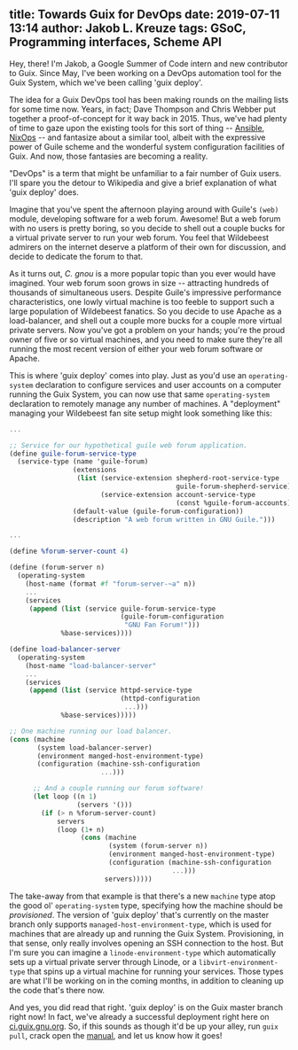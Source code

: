 title: Towards Guix for DevOps
date: 2019-07-11 13:14
author: Jakob L. Kreuze
tags: GSoC, Programming interfaces, Scheme API
---

Hey, there! I'm Jakob, a Google Summer of Code intern and new contributor to
Guix. Since May, I've been working on a DevOps automation tool for the Guix
System, which we've been calling 'guix deploy'.

The idea for a Guix DevOps tool has been making rounds on the mailing lists for
some time now. Years, in fact; Dave Thompson and Chris Webber put together a
proof-of-concept for it way back in 2015. Thus, we've had plenty of time to gaze
upon the existing tools for this sort of thing -- [Ansible](https://www.ansible.com/), [NixOps](https://nixos.org/nixops/) -- and
fantasize about a similar tool, albeit with the expressive power of Guile scheme
and the wonderful system configuration facilities of Guix. And now, those
fantasies are becoming a reality.

"DevOps" is a term that might be unfamiliar to a fair number of Guix users. I'll
spare you the detour to Wikipedia and give a brief explanation of what 'guix
deploy' does.

Imagine that you've spent the afternoon playing around with Guile's `(web)`
module, developing software for a web forum. Awesome! But a web forum with no
users is pretty boring, so you decide to shell out a couple bucks for a virtual
private server to run your web forum. You feel that Wildebeest admirers on the
internet deserve a platform of their own for discussion, and decide to dedicate
the forum to that.

As it turns out, *C. gnou* is a more popular topic than you ever would have
imagined. Your web forum soon grows in size -- attracting hundreds of thousands
of simultaneous users. Despite Guile's impressive performance characteristics,
one lowly virtual machine is too feeble to support such a large population of
Wildebeest fanatics. So you decide to use Apache as a load-balancer, and shell
out a couple more bucks for a couple more virtual private servers. Now you've
got a problem on your hands; you're the proud owner of five or so virtual
machines, and you need to make sure they're all running the most recent version
of either your web forum software or Apache.

This is where 'guix deploy' comes into play. Just as you'd use an
`operating-system` declaration to configure services and user accounts on a
computer running the Guix System, you can now use that same `operating-system`
declaration to remotely manage any number of machines. A "deployment" managing
your Wildebeest fan site setup might look something like this:

```scheme
...

;; Service for our hypothetical guile web forum application.
(define guile-forum-service-type
  (service-type (name 'guile-forum)
                (extensions
                 (list (service-extension shepherd-root-service-type
                                          guile-forum-shepherd-service)
                       (service-extension account-service-type
                                          (const %guile-forum-accounts))))
                (default-value (guile-forum-configuration))
                (description "A web forum written in GNU Guile.")))

...

(define %forum-server-count 4)

(define (forum-server n)
  (operating-system
    (host-name (format #f "forum-server-~a" n))
    ...
    (services
     (append (list (service guile-forum-service-type
                            (guile-forum-configuration
                             "GNU Fan Forum!")))
             %base-services))))

(define load-balancer-server
  (operating-system
    (host-name "load-balancer-server"
    ...
    (services
     (append (list (service httpd-service-type
                            (httpd-configuration
                             ...)))
             %base-services)))))

;; One machine running our load balancer.
(cons (machine
       (system load-balancer-server)
       (environment manged-host-environment-type)
       (configuration (machine-ssh-configuration
                       ...)))

      ;; And a couple running our forum software!
      (let loop ((n 1)
                 (servers '()))
        (if (> n %forum-server-count)
            servers
            (loop (1+ n)
                  (cons (machine
                         (system (forum-server n))
                         (environment manged-host-environment-type)
                         (configuration (machine-ssh-configuration
                                         ...)))
                        servers)))))
```

The take-away from that example is that there's a new `machine` type atop the
good ol' `operating-system` type, specifying how the machine should be
_provisioned_. The version of 'guix deploy' that's currently on the master
branch only supports `managed-host-environment-type`, which is used for machines
that are already up and running the Guix System. Provisioning, in that sense,
only really involves opening an SSH connection to the host. But I'm sure you can
imagine a `linode-environment-type` which automatically sets up a virtual
private server through Linode, or a `libvirt-environment-type` that spins up a
virtual machine for running your services. Those types are what I'll be working
on in the coming months, in addition to cleaning up the code that's there now.

And yes, you did read that right. 'guix deploy' is on the Guix master branch
right now! In fact, we've already a successful deployment right here on
[ci.guix.gnu.org](http://ci.guix.gnu.org/). So, if this sounds as though it'd be up your alley, run `guix
pull`, crack open the [manual](http://guix.gnu.org/manual/en/html_node/Invoking-guix-deploy.html#Invoking-guix-deploy), and let us know how it goes!
